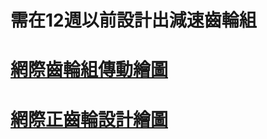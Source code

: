# 需在12週以前設計出減速齒輪組

#

# [網際齒輪組傳動繪圖](http://geargenerator.com/#200,200,100,6,1,2,2610.899999999787,5,1,10,2.5,4,27,-90,0,0,16,4,4,27,-60,1,1,13,1.0833333333333333,12,20,-60,2,0,60,5,12,20,0,0,0,13,3.25,4,27,-90,0,0,2,2476)

#

# [網際正齒輪設計繪圖](http://www.me-bac.com/index.php?task=gear)
